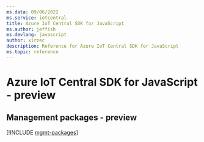 ```yaml
---
ms.data: 09/06/2022
ms.service: iotcentral
title: Azure IoT Central SDK for JavaScript
ms.author: jeffish
ms.devlang: javascript
author: xirzec
description: Reference for Azure IoT Central SDK for JavaScript
ms.topic: reference
---
```

# Azure IoT Central SDK for JavaScript - preview

## Management packages - preview
[!INCLUDE [mgmt-packages](iot-central-mgmt-index.md)]